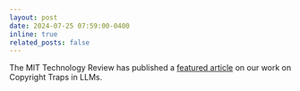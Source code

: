 ```yaml
---
layout: post
date: 2024-07-25 07:59:00-0400
inline: true
related_posts: false
---
```

The MIT Technology Review has published a [featured article](https://www.technologyreview.com/2024/07/25/1095347/a-new-tool-for-copyright-holders-can-show-if-their-work-is-in-ai-training-data/) on our work on Copyright Traps in LLMs.